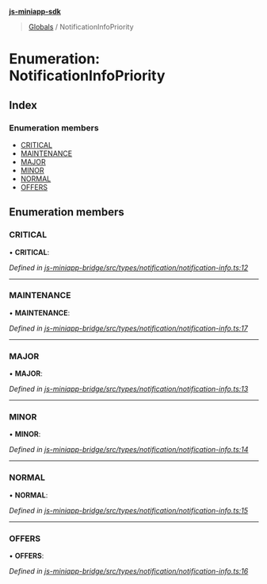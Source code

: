 **[js-miniapp-sdk](../README.md)**

> [Globals](../README.md) / NotificationInfoPriority

# Enumeration: NotificationInfoPriority

## Index

### Enumeration members

* [CRITICAL](notificationinfopriority.md#critical)
* [MAINTENANCE](notificationinfopriority.md#maintenance)
* [MAJOR](notificationinfopriority.md#major)
* [MINOR](notificationinfopriority.md#minor)
* [NORMAL](notificationinfopriority.md#normal)
* [OFFERS](notificationinfopriority.md#offers)

## Enumeration members

### CRITICAL

•  **CRITICAL**: 

*Defined in [js-miniapp-bridge/src/types/notification/notification-info.ts:12](https://github.com/rakutentech/js-miniapp/blob/00ebd5b/js-miniapp-bridge/src/types/notification/notification-info.ts#L12)*

___

### MAINTENANCE

•  **MAINTENANCE**: 

*Defined in [js-miniapp-bridge/src/types/notification/notification-info.ts:17](https://github.com/rakutentech/js-miniapp/blob/00ebd5b/js-miniapp-bridge/src/types/notification/notification-info.ts#L17)*

___

### MAJOR

•  **MAJOR**: 

*Defined in [js-miniapp-bridge/src/types/notification/notification-info.ts:13](https://github.com/rakutentech/js-miniapp/blob/00ebd5b/js-miniapp-bridge/src/types/notification/notification-info.ts#L13)*

___

### MINOR

•  **MINOR**: 

*Defined in [js-miniapp-bridge/src/types/notification/notification-info.ts:14](https://github.com/rakutentech/js-miniapp/blob/00ebd5b/js-miniapp-bridge/src/types/notification/notification-info.ts#L14)*

___

### NORMAL

•  **NORMAL**: 

*Defined in [js-miniapp-bridge/src/types/notification/notification-info.ts:15](https://github.com/rakutentech/js-miniapp/blob/00ebd5b/js-miniapp-bridge/src/types/notification/notification-info.ts#L15)*

___

### OFFERS

•  **OFFERS**: 

*Defined in [js-miniapp-bridge/src/types/notification/notification-info.ts:16](https://github.com/rakutentech/js-miniapp/blob/00ebd5b/js-miniapp-bridge/src/types/notification/notification-info.ts#L16)*
